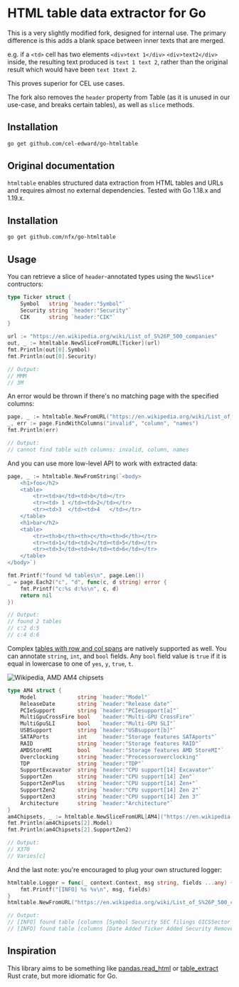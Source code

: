 # HTML table data extractor for Go

This is a very slightly modified fork, designed for internal use. The primary difference is this adds a blank space between inner texts that are merged.

e.g. if a `<td>` cell has two elements `<div>text 1</div>` `<div>text2</div>` inside, the resulting text produced is `text 1 text 2`, rather than the original result which would have been `text 1text 2`.

This proves superior for CEL use cases.

The fork also removes the `header` property from Table (as it is unused in our use-case, and breaks certain tables), as well as `slice` methods.

## Installation

```bash
go get github.com/cel-edward/go-htmltable
```

## Original documentation

`htmltable` enables structured data extraction from HTML tables and URLs and requires almost no external dependencies. Tested with Go 1.18.x and 1.19.x.

## Installation

```bash
go get github.com/nfx/go-htmltable
```

## Usage

You can retrieve a slice of `header`-annotated types using the `NewSlice*` contructors:

```go
type Ticker struct {
    Symbol   string `header:"Symbol"`
    Security string `header:"Security"`
    CIK      string `header:"CIK"`
}

url := "https://en.wikipedia.org/wiki/List_of_S%26P_500_companies"
out, _ := htmltable.NewSliceFromURL[Ticker](url)
fmt.Println(out[0].Symbol)
fmt.Println(out[0].Security)

// Output: 
// MMM
// 3M
```

An error would be thrown if there's no matching page with the specified columns:

```go
page, _ := htmltable.NewFromURL("https://en.wikipedia.org/wiki/List_of_S%26P_500_companies")
_, err := page.FindWithColumns("invalid", "column", "names")
fmt.Println(err)

// Output: 
// cannot find table with columns: invalid, column, names
```

And you can use more low-level API to work with extracted data:

```go
page, _ := htmltable.NewFromString(`<body>
    <h1>foo</h2>
    <table>
        <tr><td>a</td><td>b</td></tr>
        <tr><td> 1 </td><td>2</td></tr>
        <tr><td>3  </td><td>4   </td></tr>
    </table>
    <h1>bar</h2>
    <table>
        <tr><th>b</th><th>c</th><th>d</th></tr>
        <tr><td>1</td><td>2</td><td>5</td></tr>
        <tr><td>3</td><td>4</td><td>6</td></tr>
    </table>
</body>`)

fmt.Printf("found %d tables\n", page.Len())
_ = page.Each2("c", "d", func(c, d string) error {
    fmt.Printf("c:%s d:%s\n", c, d)
    return nil
})

// Output: 
// found 2 tables
// c:2 d:5
// c:4 d:6
```

Complex [tables with row and col spans](https://en.wikipedia.org/wiki/List_of_AMD_chipsets#AM4_chipsets) are natively supported as well. You can annotate `string`, `int`, and `bool` fields. Any `bool` field value is `true` if it is equal in lowercase to one of `yes`, `y`, `true`, `t`.

![Wikipedia, AMD AM4 chipsets](doc/colspans-rowspans.png)

```go
type AM4 struct {
    Model             string `header:"Model"`
    ReleaseDate       string `header:"Release date"`
    PCIeSupport       string `header:"PCIesupport[a]"`
    MultiGpuCrossFire bool   `header:"Multi-GPU CrossFire"`
    MultiGpuSLI       bool   `header:"Multi-GPU SLI"`
    USBSupport        string `header:"USBsupport[b]"`
    SATAPorts         int    `header:"Storage features SATAports"`
    RAID              string `header:"Storage features RAID"`
    AMDStoreMI        bool   `header:"Storage features AMD StoreMI"`
    Overclocking      string `header:"Processoroverclocking"`
    TDP               string `header:"TDP"`
    SupportExcavator  string `header:"CPU support[14] Excavator"`
    SupportZen        string `header:"CPU support[14] Zen"`
    SupportZenPlus    string `header:"CPU support[14] Zen+"`
    SupportZen2       string `header:"CPU support[14] Zen 2"`
    SupportZen3       string `header:"CPU support[14] Zen 3"`
    Architecture      string `header:"Architecture"`
}
am4Chipsets, _ := htmltable.NewSliceFromURL[AM4]("https://en.wikipedia.org/wiki/List_of_AMD_chipsets")
fmt.Println(am4Chipsets[2].Model)
fmt.Println(am4Chipsets[2].SupportZen2)

// Output:
// X370
// Varies[c]
```

And the last note: you're encouraged to plug your own structured logger:

```go
htmltable.Logger = func(_ context.Context, msg string, fields ...any) {
    fmt.Printf("[INFO] %s %v\n", msg, fields)
}
htmltable.NewFromURL("https://en.wikipedia.org/wiki/List_of_S%26P_500_companies")

// Output:
// [INFO] found table [columns [Symbol Security SEC filings GICSSector GICS Sub-Industry Headquarters Location Date first added CIK Founded] count 504]
// [INFO] found table [columns [Date Added Ticker Added Security Removed Ticker Removed Security Reason] count 308]
```

## Inspiration

This library aims to be something like [pandas.read_html](https://pandas.pydata.org/docs/reference/api/pandas.read_html.html) or [table_extract](https://docs.rs/table-extract/latest/table_extract/) Rust crate, but more idiomatic for Go.